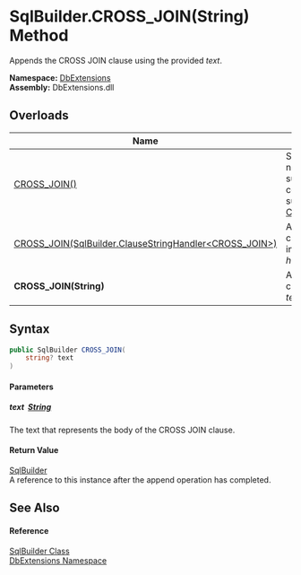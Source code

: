 SqlBuilder.CROSS_JOIN(String) Method
====================================
Appends the CROSS JOIN clause using the provided *text*.
  
**Namespace:** [DbExtensions][1]  
**Assembly:** DbExtensions.dll

Overloads
---------

| Name                                                           | Description                                                                                                                                             |
| -------------------------------------------------------------- | ------------------------------------------------------------------------------------------------------------------------------------------------------- |
| [CROSS_JOIN()][2]                                              | Sets CROSS JOIN as the next clause, to be used by subsequent calls to clause continuation methods, such as [_If(Boolean, ConditionalStringHandler)][3]. |
| [CROSS_JOIN(SqlBuilder.ClauseStringHandler&lt;CROSS_JOIN>)][4] | Appends the CROSS JOIN clause using the provided interpolated string *handler*.                                                                         |
| **CROSS_JOIN(String)**                                         | Appends the CROSS JOIN clause using the provided *text*.                                                                                                |


Syntax
------

```csharp
public SqlBuilder CROSS_JOIN(
	string? text
)
```

#### Parameters

##### *text*  [String][5]
The text that represents the body of the CROSS JOIN clause.

#### Return Value
[SqlBuilder][6]  
A reference to this instance after the append operation has completed.

See Also
--------

#### Reference
[SqlBuilder Class][6]  
[DbExtensions Namespace][1]  

[1]: ../README.md
[2]: CROSS_JOIN.md
[3]: _If.md
[4]: CROSS_JOIN_1.md
[5]: https://learn.microsoft.com/dotnet/api/system.string
[6]: README.md
